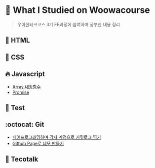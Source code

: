 # 🎈 What I Studied on Woowacourse

> 우아한테크코스 3기 FE과정에 참여하며 공부한 내용 정리

## :rocket: HTML

## :art: CSS

## :fire: Javascript

- [Array 내장함수](./Javascript/array-methods)
- [Promise](./Javascript/Promise)

## :bookmark_tabs: ​Test

## :octocat: Git

- [페어프로그래밍하며 각자 계정으로 커밋로그 찍기](./Git/pair-programming)
- [Github Page로 데모 만들기](./Git/github-page-demo)

## :microphone: Tecotalk
